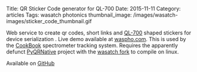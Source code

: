 Title: QR Sticker Code generator for QL-700
Date:  2015-11-11
Category: articles
Tags: wasatch photonics
thumbnail_image: /images/wasatch-images/sticker_code_thumbnail.gif



Web service to create qr codes, short links and [QL-700](http://www.brother-usa.com/LabelPrinter/ModelDetail/23/ql700/Overview) shaped
stickers for device serialization .
Live demo available at [waspho.com](http://waspho.com:8083/).
This is used by the [CookBook](http://waspho.com) spectrometer
tracking system. Requires the apparently defunct
[PyQRNative](https://github.com/b45ch1/pyqrnative)
project with the [wasatch
fork](https://github.com/WasatchPhotonics/pyqrnative) to compile on linux.

Available on [GitHub](https://github.com/WasatchPhotonics/StickerCode)
